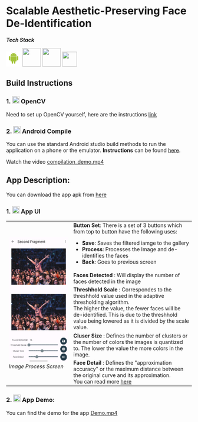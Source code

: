 # Scalable Aesthetic-Preserving Face De-Identification

<b><i>Tech Stack</i></b>
<p align="left">
<img src="https://raw.githubusercontent.com/devicons/devicon/master/icons/android/android-original-wordmark.svg" alt="android" width="40" height="40"/> 
<img src="https://cdn.jsdelivr.net/gh/devicons/devicon/icons/androidstudio/androidstudio-original-wordmark.svg" width="50" height="50"/>
<img src="https://cdn.jsdelivr.net/gh/devicons/devicon/icons/kotlin/kotlin-original-wordmark.svg" width="50" height="50" />
<img src="https://cdn.jsdelivr.net/gh/devicons/devicon/icons/opencv/opencv-original-wordmark.svg" width="40" height="40"/>
</p>
   
## Build Instructions
### 1. <img src="https://cdn.jsdelivr.net/gh/devicons/devicon/icons/opencv/opencv-original.svg" width="20" height="20" /> OpenCV 
Need to set up OpenCV yourself, here are the instructions [link](https://philipplies.medium.com/setting-up-latest-opencv-for-android-studio-and-kotlin-2021-edition-259be404b133)
          
### 2. <img src="https://cdn.jsdelivr.net/gh/devicons/devicon/icons/androidstudio/androidstudio-original.svg" width="20" height="20" /> Android Compile 
You can use the standard Android studio build methods to run the application on a phone or the emulator. **Instructions** can be found [here](https://developer.android.com/studio/run).

Watch the video [compilation_demo.mp4](https://github.com/vinayak19th/Aesthetic-Face-De-Identification/blob/master/compilation_demo.mp4?raw=true)

## App Description:

You can download the app apk from [here](https://drive.google.com/file/d/1PnWSjSWbt6ZpRP1wKES2A8v4lROg90v7/view?usp=share_link)

### 1. <img src="https://raw.githubusercontent.com/FortAwesome/Font-Awesome/6.x/svgs/solid/mobile.svg" width="20" height="20"> App UI

<table>
    <tbody>
    <tr>
        <td rowspan=5 style="border:0px;">
            <img src="./readme_images/UI.png"><br>
            <i>Image Process Screen</i>
        </td>
         <td>
            <b>Button Set</b>: There is a set of 3 buttons which from top to button have the following uses:
            <ul>
                <li><b>Save</b>: Saves the filtered iamge to the gallery</li>
                <li><b>Process</b>: Processes the Image and de-identifies the faces</li>
                <li><b>Back</b>: Goes to previous screen</li>
            </ul>
        </td>
    </tr>
    <tr>
        <td><b>Faces Detected</b> : Will display the number of faces detected in the image</td>
    </tr>
    <tr>
        <td>
            <b>Threshhold Scale</b> : Correspondes to the threshhold value used in the adaptive thresholding algorithm.<br>The higher the value, the fewer faces will be de-identified. This is due to the threshhold value being lowered as it is divided by the scale value.
        </td>
    </tr>    
    <tr>
        <td>
            <b>Cluser Size</b> : Defines the number of clusters or the number of colors the images is quantized to. The lower the value the more colors in the image. 
        </td>
    </tr>
    <tr>
        <td>
            <b>Face Detail</b> : Defines the "approximation accuracy" or the maximum distance between the original curve and its approximation.<br>
            You can read more <a href="https://docs.opencv.org/3.4/dc/dcf/tutorial_js_contour_features.html">here</a>
        </td>
    </tr>
    </tbody>
</table>

### 2. <img src="https://raw.githubusercontent.com/FortAwesome/Font-Awesome/6.x/svgs/solid/video.svg" width="20" height="20"> App Demo:

You can find the demo for the app [Demo.mp4](Demo.mp4)